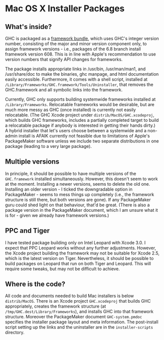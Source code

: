 # Mac OS X Installer Packages

## What's inside?


GHC is packaged as a [ framework bundle](http://developer.apple.com/documentation/MacOSX/Conceptual/BPFrameworks/Frameworks.html), which uses GHC's integer version number, consisting of the major and minor version component only, to assign framework versions - i.e., packages of the 6.8 branch install framework version 608.  This is in line with Apple's recommendation to use version numbers that signify API changes for frameworks.


The package installs appropriate links in /usr/bin, /usr/man/man1, and /usr/share/doc to make the binaries, ghc manpage, and html documentation easily accessible.  Furthermore, it comes with a shell script, installed at `/Library/Frameworks/GHC.framework/Tools/Uninstaller`, that removes the GHC.framework and all symbolic links into the framework.


Currently, GHC only supports building systemwide frameworks installed at `/Library/Frameworks`.  Relocatable frameworks would be desirable, but are much more messy as GHC (once installed) is currently not easily relocatable.  (The GHC Xcode project under `distrib/MacOS/GHC.xcodeproj`, which builds GHC frameworks, includes a partially completed target to build a relocatable package if anybody is interested in getting their hands dirty.)  A hybrid installer that let's users choose between a systemwide and a non-admin install is AFAIK currently not feasible due to limitations of Apple's PackageMaker software unless we include two separate distributions in one package (leading to a very large package).

## Multiple versions


In principle, it should be possible to have multiple versions of the `GHC.framework` installed simultaneously.  However, this doesn't seem to work at the moment.  Installing a newer versions, seems to delete the old one.  Installing an older version - I ticked the downgradable option in PackageMaker - seems to mess things up completely (i.e., the framework structure is still there, but both versions are gone).  If any PackageMaker guru could shed light on that behaviour, that'd be great.  (There is also a package version in the PackageMaker document, which I am unsure what it is for - given we already have framework versions.)

## PPC and Tiger


I have tested package building only on Intel Leopard with Xcode 3.0.  I expect that PPC Leopard works without any further adjustments.  However, the Xcode project building the framework may not be suitable for Xcode 2.5, which is the latest version on Tiger.  Nevertheless, it should be possible to build packages on Leopard that run on both Tiger and Leopard.  This will require some tweaks, but may not be difficult to achieve.

## Where is the code?


All code and documents needed to build Mac installers is below `distrib/MacOS`.  There is an Xcode project `GHC.xcodeproj` that builds GHC appropriately, creates the framework structure (at `/tmp/GHC.dest/Library/Frameworks`), and installs GHC into that framework structure.  Moreover the PackageMaker document `GHC-system.pmdoc` specifies the installer package layout and meta information.  The post-install script setting up the links and the uninstaller are in the `installer-scripts` directory.
